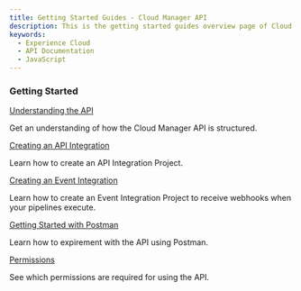 ```yaml
---
title: Getting Started Guides - Cloud Manager API
description: This is the getting started guides overview page of Cloud Manager API
keywords:
  - Experience Cloud
  - API Documentation
  - JavaScript 
---
```


<DiscoverBlock slots="heading, link, text"/>

### Getting Started

[Understanding the API](getting-started/understanding-the-api.md)

Get an understanding of how the Cloud Manager API is structured.

<DiscoverBlock slots="link, text"/>

[Creating an API Integration](getting-started/create-api-integration/) 
     
Learn how to create an API Integration Project.

<DiscoverBlock slots="link, text"/>

[Creating an Event Integration](getting-started/create-event-integration/) 

Learn how to create an Event Integration Project to receive webhooks when your pipelines execute.

<DiscoverBlock slots="link, text"/>

[Getting Started with Postman](getting-started/getting-started-with-postman/) 

Learn how to expirement with the API using Postman.

<DiscoverBlock slots="link, text"/>

[Permissions](guides/getting-started/permissions/)

See which permissions are required for using the API.